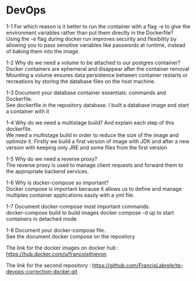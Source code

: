 # DevOps

1-1 For which reason is it better to run the container with a flag -e to give the environment variables rather than put them directly in the Dockerfile?  
Using the -e flag during docker run improves security and flexibility by allowing you to pass sensitive variables like passwords at runtime, instead of baking them into the image.

1-2 Why do we need a volume to be attached to our postgres container?  
Docker containers are ephemeral and disappear after the container removal Mounting a volume ensures data persistence between container restarts or recreations by storing the database files on the host machine.

1-3 Document your database container essentials: commands and Dockerfile.  
See dockerfile in the repository database. I built a database image and start a container with it

1-4 Why do we need a multistage build? And explain each step of this dockerfile.  
We need a multistage build in order to reduce the size of the image and optimize it. Firstly we build a first version of image with JDK and after a new version with keeping only JRE and some files from the first version

1-5 Why do we need a reverse proxy?  
The reverse proxy is used to manage client requests and forward them to the appropriate backend services.

1-6 Why is docker-compose so important?  
Docker compose is important because it allows us to define and manage multiples container applications easily with a yml file.

1-7 Document docker-compose most important commands.  
docker-compose build to build images docker compose -d up to start containers in detached mode

1-8 Document your docker-compose file.  
See the document docker compose on the repository

The link for the docker images on docker hub :  
https://hub.docker.com/u/francoisthievon

The link for the second repository :
https://github.com/FrancisLabrele/tp-devops-correction-docker.git
